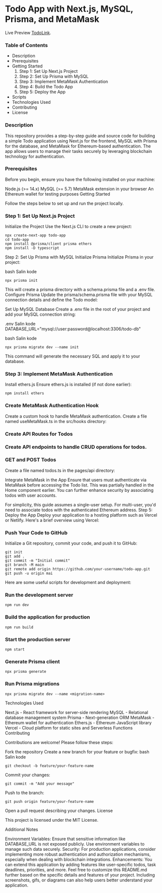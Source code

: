# Todo App with Next.js, MySQL, Prisma, and MetaMask

Live Preview [TodoLink]([https://pages.github.com/](https://todo-meta.onrender.com)).

### Table of Contents

- Description
- Prerequisites
- Getting Started
  1. Step 1: Set Up Next.js Project
  2. Step 2: Set Up Prisma with MySQL
  3. Step 3: Implement MetaMask Authentication
  4. Step 4: Build the Todo App
  5. Step 5: Deploy the App
- Scripts
- Technologies Used
- Contributing
- License

### Description

This repository provides a step-by-step guide and source code for building a simple Todo application using Next.js for the frontend, MySQL with Prisma for the database, and MetaMask for Ethereum-based authentication. The app allows users to manage their tasks securely by leveraging blockchain technology for authentication.

### Prerequisites

Before you begin, ensure you have the following installed on your machine:

Node.js (>= 14.x)
MySQL (>= 5.7)
MetaMask extension in your browser
An Ethereum wallet for testing purposes
Getting Started

Follow the steps below to set up and run the project locally.

### Step 1: Set Up Next.js Project
Initialize the Project
Use the Next.js CLI to create a new project:
```
npx create-next-app todo-app
cd todo-app
npm install @prisma/client prisma ethers
npm install -D typescript
```


Step 2: Set Up Prisma with MySQL
Initialize Prisma
Initialize Prisma in your project:

bash
Salin kode
```
npx prisma init
```
This will create a prisma directory with a schema.prisma file and a .env file.
Configure Prisma
Update the prisma/schema.prisma file with your MySQL connection details and define the Todo model:

Set Up MySQL Database
Create a .env file in the root of your project and add your MySQL connection string:

.env
Salin kode
DATABASE_URL="mysql://user:password@localhost:3306/todo-db"

bash
Salin kode
```
npx prisma migrate dev --name init
```
This command will generate the necessary SQL and apply it to your database.

###  Step 3: Implement MetaMask Authentication
Install ethers.js
Ensure ethers.js is installed (if not done earlier):
```
npm install ethers
```

### Create MetaMask Authentication Hook
Create a custom hook to handle MetaMask authentication. Create a file named useMetaMask.ts in the src/hooks directory:

### Create API Routes for Todos
### Create API endpoints to handle CRUD operations for todos.

### GET and POST Todos
Create a file named todos.ts in the pages/api directory:

Integrate MetaMask in the App
Ensure that users must authenticate via MetaMask before accessing the Todo list. This was partially handled in the Home component earlier. You can further enhance security by associating todos with user accounts.

For simplicity, this guide assumes a single-user setup. For multi-user, you'd need to associate todos with the authenticated Ethereum address.
Step 5: Deploy the App
Deploy your application to a hosting platform such as Vercel or Netlify. Here's a brief overview using Vercel:

### Push Your Code to GitHub
Initialize a Git repository, commit your code, and push it to GitHub:

```
git init
git add .
git commit -m "Initial commit"
git branch -M main
git remote add origin https://github.com/your-username/todo-app.git
git push -u origin mai
```

Here are some useful scripts for development and deployment:

### Run the development server

```
npm run dev
```

### Build the application for production
```
npm run build
```

### Start the production server
```
npm start
```


### Generate Prisma client
```
npx prisma generate
```

### Run Prisma migrations
```
npx prisma migrate dev --name <migration-name>
```

Technologies Used

Next.js - React framework for server-side rendering
MySQL - Relational database management system
Prisma - Next-generation ORM
MetaMask - Ethereum wallet for authentication
Ethers.js - Ethereum JavaScript library
Vercel - Cloud platform for static sites and Serverless Functions
Contributing

Contributions are welcome! Please follow these steps:

Fork the repository
Create a new branch for your feature or bugfix:
bash
Salin kode
```
git checkout -b feature/your-feature-name
```

Commit your changes:
```
git commit -m "Add your message"
```

Push to the branch:
```
git push origin feature/your-feature-name
```

Open a pull request describing your changes.
License

This project is licensed under the MIT License.

Additional Notes

Environment Variables: Ensure that sensitive information like DATABASE_URL is not exposed publicly. Use environment variables to manage such data securely.
Security: For production applications, consider implementing more robust authentication and authorization mechanisms, especially when dealing with blockchain integrations.
Enhancements: You can extend this application by adding features like user-specific todos, task deadlines, priorities, and more.
Feel free to customize this README.md further based on the specific details and features of your project. Including screenshots, gifs, or diagrams can also help users better understand your application.
